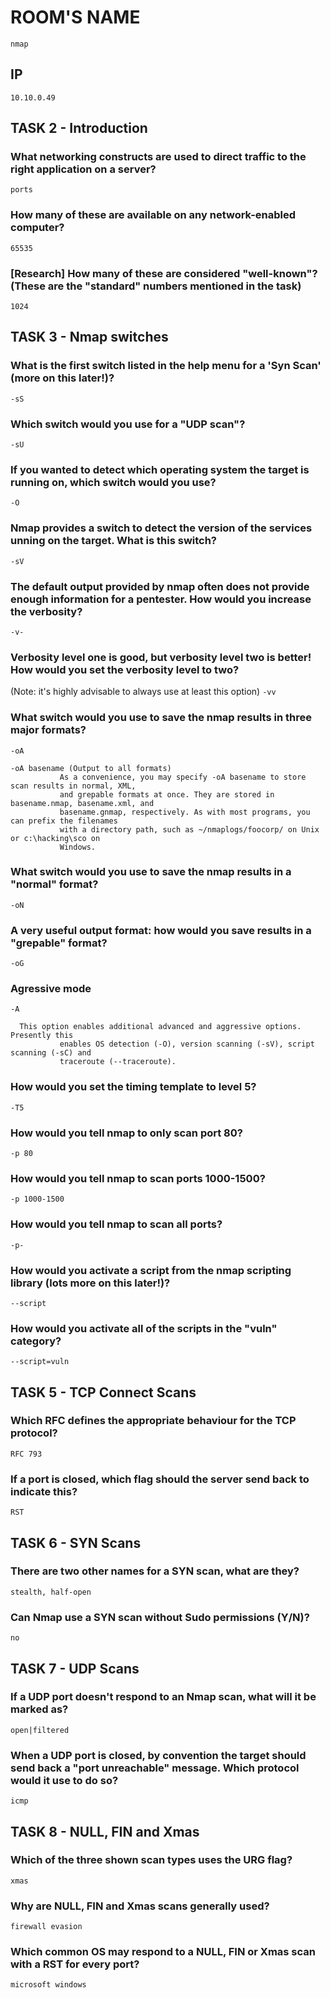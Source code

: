 # ROOM'S NAME
`nmap`

## IP
`10.10.0.49`






## TASK 2 - Introduction

### What networking constructs are used to direct traffic to the right application on a server?
`ports`


### How many of these are available on any network-enabled computer?
`65535`


### [Research] How many of these are considered "well-known"? (These are the "standard" numbers mentioned in the task)
`1024`




## TASK 3 - Nmap switches

### What is the first switch listed in the help menu for a 'Syn Scan' (more on this later!)?
`-sS`


### Which switch would you use for a "UDP scan"?
`-sU`


### If you wanted to detect which operating system the target is running on, which switch would you use?
`-O`


### Nmap provides a switch to detect the version of the services unning on the target. What is this switch?
`-sV`


### The default output provided by nmap often does not provide enough information for a pentester. How would you increase the verbosity?
`-v-`


### Verbosity level one is good, but verbosity level two is better! How would you set the verbosity level to two?
(Note: it's highly advisable to always use at least this option)
`-vv`


### What switch would you use to save the nmap results in three major formats?
`-oA`

```
-oA basename (Output to all formats)
           As a convenience, you may specify -oA basename to store scan results in normal, XML,
           and grepable formats at once. They are stored in basename.nmap, basename.xml, and
           basename.gnmap, respectively. As with most programs, you can prefix the filenames
           with a directory path, such as ~/nmaplogs/foocorp/ on Unix or c:\hacking\sco on
           Windows.
```


### What switch would you use to save the nmap results in a "normal" format?
`-oN`


### A very useful output format: how would you save results in a "grepable" format?
`-oG`

### Agressive mode
`-A`

```
  This option enables additional advanced and aggressive options. Presently this
           enables OS detection (-O), version scanning (-sV), script scanning (-sC) and
           traceroute (--traceroute).
```

### How would you set the timing template to level 5?
`-T5`


### How would you tell nmap to only scan port 80?
`-p 80`


### How would you tell nmap to scan ports 1000-1500?
`-p 1000-1500`

### How would you tell nmap to scan all ports?
`-p-`


### How would you activate a script from the nmap scripting library (lots more on this later!)?
`--script`


### How would you activate all of the scripts in the "vuln" category?
`--script=vuln`





## TASK 5 - TCP Connect Scans 

### Which RFC defines the appropriate behaviour for the TCP protocol?
`RFC 793`


### If a port is closed, which flag should the server send back to indicate this?
`RST`




## TASK 6 - SYN Scans 

###  There are two other names for a SYN scan, what are they?
`stealth, half-open`

### Can Nmap use a SYN scan without Sudo permissions (Y/N)?
`no`



## TASK 7 - UDP Scans  

### If a UDP port doesn't respond to an Nmap scan, what will it be marked as? 
`open|filtered`


### When a UDP port is closed, by convention the target should send back a "port unreachable" message. Which protocol would it use to do so?
`icmp`

## TASK 8 - NULL, FIN and Xmas 

###  Which of the three shown scan types uses the URG flag?
`xmas`


### Why are NULL, FIN and Xmas scans generally used?
`firewall evasion`


### Which common OS may respond to a NULL, FIN or Xmas scan with a RST for every port?
`microsoft windows`

